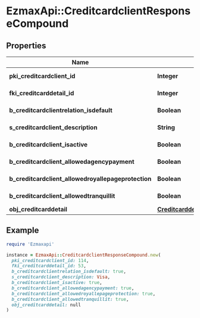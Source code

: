 # EzmaxApi::CreditcardclientResponseCompound

## Properties

| Name | Type | Description | Notes |
| ---- | ---- | ----------- | ----- |
| **pki_creditcardclient_id** | **Integer** | The unique ID of the Creditcardclient |  |
| **fki_creditcarddetail_id** | **Integer** | The unique ID of the Creditcarddetail |  |
| **b_creditcardclientrelation_isdefault** | **Boolean** | Whether if it&#39;s an relationisdefault |  |
| **s_creditcardclient_description** | **String** | The description of the Creditcardclient |  |
| **b_creditcardclient_isactive** | **Boolean** | Whether the creditcardclient is active or not |  |
| **b_creditcardclient_allowedagencypayment** | **Boolean** | Whether if it&#39;s an allowedagencypayment |  |
| **b_creditcardclient_allowedroyallepageprotection** | **Boolean** | Whether if it&#39;s an allowedroyallepageprotection |  |
| **b_creditcardclient_allowedtranquillit** | **Boolean** | Whether if it&#39;s an allowedtranquillit |  |
| **obj_creditcarddetail** | [**CreditcarddetailResponseCompound**](CreditcarddetailResponseCompound.md) |  |  |

## Example

```ruby
require 'Ezmaxapi'

instance = EzmaxApi::CreditcardclientResponseCompound.new(
  pki_creditcardclient_id: 114,
  fki_creditcarddetail_id: 53,
  b_creditcardclientrelation_isdefault: true,
  s_creditcardclient_description: Visa,
  b_creditcardclient_isactive: true,
  b_creditcardclient_allowedagencypayment: true,
  b_creditcardclient_allowedroyallepageprotection: true,
  b_creditcardclient_allowedtranquillit: true,
  obj_creditcarddetail: null
)
```

